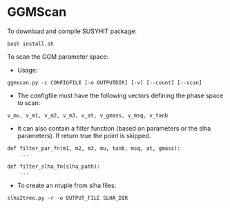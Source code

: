 GGMScan
========

To download and compile SUSYHIT package:

    bash install.sh



To scan the GGM parameter space:

* Usage:

```
ggmscan.py -c CONFIGFILE [-o OUTPUTDIR] [-v] [--count] [--scan]
```

* The configfile must have the following vectors defining the phase space to scan:

```
v_mu, v_m1, v_m2, v_m3, v_at, v_gmass, v_msq, v_tanb
```

* It can also contain a filter function (based on parameters or the slha parameters). If return true the point is skipped.

```
def filter_par_fn(m1, m2, m3, mu, tanb, msq, at, gmass):
    ...

def filter_slha_fn(slha_path):
    ...
```


* To create an ntuple from slha files:

```
slha2tree.py -r -o OUTPUT_FILE SLHA_DIR
```

